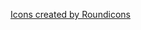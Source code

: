 <a href="https://www.flaticon.com/packs/pointers-3" title="next icons">Icons created by Roundicons</a>
